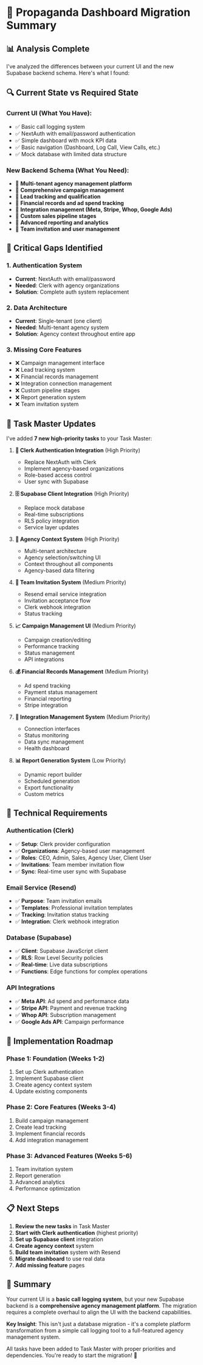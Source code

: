 # 🚀 Propaganda Dashboard Migration Summary

## 📊 **Analysis Complete**

I've analyzed the differences between your current UI and the new Supabase backend schema. Here's what I found:

## 🔍 **Current State vs Required State**

### **Current UI (What You Have):**
- ✅ Basic call logging system
- ✅ NextAuth with email/password authentication  
- ✅ Simple dashboard with mock KPI data
- ✅ Basic navigation (Dashboard, Log Call, View Calls, etc.)
- ✅ Mock database with limited data structure

### **New Backend Schema (What You Need):**
- 🎯 **Multi-tenant agency management platform**
- 🎯 **Comprehensive campaign management**
- 🎯 **Lead tracking and qualification**
- 🎯 **Financial records and ad spend tracking**
- 🎯 **Integration management (Meta, Stripe, Whop, Google Ads)**
- 🎯 **Custom sales pipeline stages**
- 🎯 **Advanced reporting and analytics**
- 🎯 **Team invitation and user management**

## 🚨 **Critical Gaps Identified**

### **1. Authentication System**
- **Current**: NextAuth with email/password
- **Needed**: Clerk with agency organizations
- **Solution**: Complete auth system replacement

### **2. Data Architecture**
- **Current**: Single-tenant (one client)
- **Needed**: Multi-tenant agency system
- **Solution**: Agency context throughout entire app

### **3. Missing Core Features**
- ❌ Campaign management interface
- ❌ Lead tracking system
- ❌ Financial records management
- ❌ Integration connection management
- ❌ Custom pipeline stages
- ❌ Report generation system
- ❌ Team invitation system

## 🎯 **Task Master Updates**

I've added **7 new high-priority tasks** to your Task Master:

1. **🔐 Clerk Authentication Integration** (High Priority)
   - Replace NextAuth with Clerk
   - Implement agency-based organizations
   - Role-based access control
   - User sync with Supabase

2. **🗄️ Supabase Client Integration** (High Priority)
   - Replace mock database
   - Real-time subscriptions
   - RLS policy integration
   - Service layer updates

3. **🏢 Agency Context System** (High Priority)
   - Multi-tenant architecture
   - Agency selection/switching UI
   - Context throughout all components
   - Agency-based data filtering

4. **📧 Team Invitation System** (Medium Priority)
   - Resend email service integration
   - Invitation acceptance flow
   - Clerk webhook integration
   - Status tracking

5. **📈 Campaign Management UI** (Medium Priority)
   - Campaign creation/editing
   - Performance tracking
   - Status management
   - API integrations

6. **💰 Financial Records Management** (Medium Priority)
   - Ad spend tracking
   - Payment status management
   - Financial reporting
   - Stripe integration

7. **🔌 Integration Management System** (Medium Priority)
   - Connection interfaces
   - Status monitoring
   - Data sync management
   - Health dashboard

8. **📊 Report Generation System** (Low Priority)
   - Dynamic report builder
   - Scheduled generation
   - Export functionality
   - Custom metrics

## 🔧 **Technical Requirements**

### **Authentication (Clerk)**
- ✅ **Setup**: Clerk provider configuration
- ✅ **Organizations**: Agency-based user management
- ✅ **Roles**: CEO, Admin, Sales, Agency User, Client User
- ✅ **Invitations**: Team member invitation flow
- ✅ **Sync**: Real-time user sync with Supabase

### **Email Service (Resend)**
- ✅ **Purpose**: Team invitation emails
- ✅ **Templates**: Professional invitation templates
- ✅ **Tracking**: Invitation status tracking
- ✅ **Integration**: Clerk webhook integration

### **Database (Supabase)**
- ✅ **Client**: Supabase JavaScript client
- ✅ **RLS**: Row Level Security policies
- ✅ **Real-time**: Live data subscriptions
- ✅ **Functions**: Edge functions for complex operations

### **API Integrations**
- ✅ **Meta API**: Ad spend and performance data
- ✅ **Stripe API**: Payment and revenue tracking
- ✅ **Whop API**: Subscription management
- ✅ **Google Ads API**: Campaign performance

## 🚀 **Implementation Roadmap**

### **Phase 1: Foundation (Weeks 1-2)**
1. Set up Clerk authentication
2. Implement Supabase client
3. Create agency context system
4. Update existing components

### **Phase 2: Core Features (Weeks 3-4)**
1. Build campaign management
2. Create lead tracking
3. Implement financial records
4. Add integration management

### **Phase 3: Advanced Features (Weeks 5-6)**
1. Team invitation system
2. Report generation
3. Advanced analytics
4. Performance optimization

## 📋 **Next Steps**

1. **Review the new tasks** in Task Master
2. **Start with Clerk authentication** (highest priority)
3. **Set up Supabase client** integration
4. **Create agency context** system
5. **Build team invitation** system with Resend
6. **Migrate dashboard** to use real data
7. **Add missing feature** pages

## 🎉 **Summary**

Your current UI is a **basic call logging system**, but your new Supabase backend is a **comprehensive agency management platform**. The migration requires a complete overhaul to align the UI with the backend capabilities.

**Key Insight**: This isn't just a database migration - it's a complete platform transformation from a simple call logging tool to a full-featured agency management system.

All tasks have been added to Task Master with proper priorities and dependencies. You're ready to start the migration! 🚀
